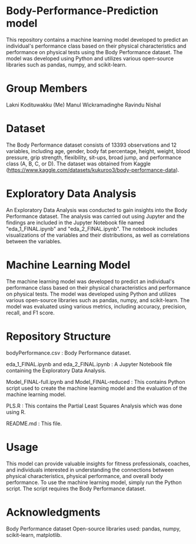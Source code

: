 # Body-Performance-Prediction model

This repository contains a machine learning model developed to predict an individual's performance class based on their physical characteristics and performance on physical tests using the Body Performance dataset. The model was developed using Python and utilizes various open-source libraries such as pandas, numpy, and scikit-learn.

# Group Members
Lakni Kodituwakku (Me)
Manul Wickramadinghe
Ravindu Nishal

# Dataset
The Body Performance dataset consists of 13393 observations and 12 variables, including age, gender, body fat percentage, height, weight, blood pressure, grip strength, flexibility, sit-ups, broad jump, and performance class (A, B, C, or D). The dataset was obtained from Kaggle (https://www.kaggle.com/datasets/kukuroo3/body-performance-data).

# Exploratory Data Analysis
An Exploratory Data Analysis was conducted to gain insights into the Body Performance dataset. The analysis was carried out using Jupyter and the findings are included in the Jupyter Notebook file named "eda_1_FINAL.ipynb" and "eda_2_FINAL.ipynb". The notebook includes visualizations of the variables and their distributions, as well as correlations between the variables.

# Machine Learning Model
The machine learning model was developed to predict an individual's performance class based on their physical characteristics and performance on physical tests. The model was developed using Python and utilizes various open-source libraries such as pandas, numpy, and scikit-learn. The model was evaluated using various metrics, including accuracy, precision, recall, and F1 score.

# Repository Structure
bodyPerformance.csv : Body Performance dataset.

eda_1_FINAL.ipynb and eda_2_FINAL.ipynb : A Jupyter Notebook file containing the Exploratory Data Analysis.

Model_FINAL-full.ipynb and Model_FINAL-reduced : This contains Python script used to create the machine learning model and the evaluation of the machine learning model.

PLS.R : This contains the Partial Least Squares Analysis which was done using R.

README.md : This file.

# Usage
This model can provide valuable insights for fitness professionals, coaches, and individuals interested in understanding the connections between physical characteristics, physical performance, and overall body performance. To use the machine learning model, simply run the Python script. The script requires the Body Performance dataset.

# Acknowledgments
Body Performance dataset Open-source libraries used: pandas, numpy, scikit-learn, matplotlib.
